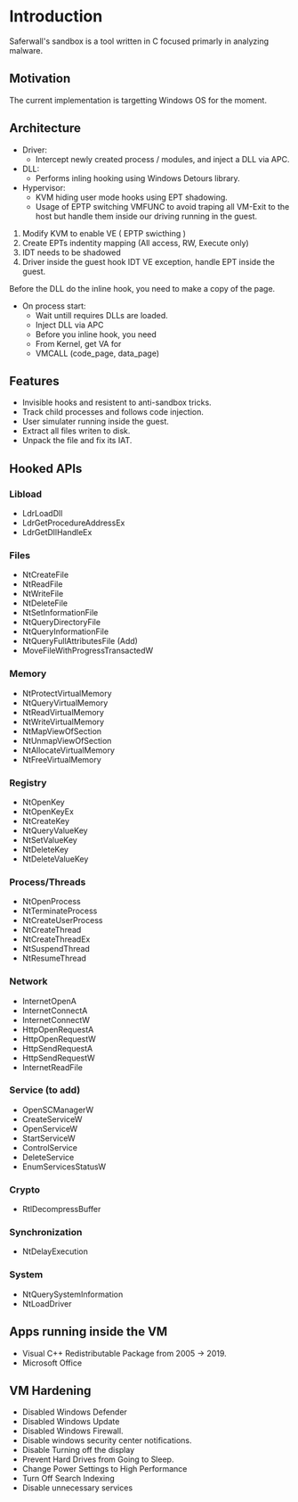 # Introduction

Saferwall's sandbox is a tool written in C focused primarly in analyzing malware.

## Motivation

The current implementation is targetting Windows OS for the moment.

## Architecture

- Driver:
    - Intercept newly created process / modules, and inject a DLL via APC.
- DLL:
    - Performs inling hooking using Windows Detours library.
- Hypervisor:
    - KVM hiding user mode hooks using EPT shadowing.
    - Usage of EPTP switching VMFUNC to avoid traping all VM-Exit to the host but handle them inside our driving running in the guest.

1. Modify KVM to enable VE ( EPTP swicthing )
2. Create EPTs indentity mapping (All access, RW, Execute only)
3. IDT needs to be shadowed
4. Driver inside the guest hook IDT VE exception, handle EPT inside the guest.

Before the DLL do the inline hook, you need to make a copy of the page.

- On process start:
	- Wait untill requires DLLs are loaded.
	- Inject DLL via APC
	- Before you inline hook, you need 
	- From Kernel, get VA for
	- VMCALL (code_page, data_page)


## Features

- Invisible hooks and resistent to anti-sandbox tricks.
- Track child processes and follows code injection.
- User simulater running inside the guest.
- Extract all files writen to disk.
- Unpack the file and fix its IAT.


## Hooked APIs

### Libload

- LdrLoadDll
- LdrGetProcedureAddressEx
- LdrGetDllHandleEx

### Files

- NtCreateFile
- NtReadFile
- NtWriteFile
- NtDeleteFile
- NtSetInformationFile
- NtQueryDirectoryFile
- NtQueryInformationFile
- NtQueryFullAttributesFile (Add)
- MoveFileWithProgressTransactedW

### Memory

- NtProtectVirtualMemory
- NtQueryVirtualMemory
- NtReadVirtualMemory
- NtWriteVirtualMemory
- NtMapViewOfSection
- NtUnmapViewOfSection
- NtAllocateVirtualMemory
- NtFreeVirtualMemory

### Registry

- NtOpenKey
- NtOpenKeyEx
- NtCreateKey
- NtQueryValueKey
- NtSetValueKey
- NtDeleteKey
- NtDeleteValueKey


### Process/Threads

- NtOpenProcess
- NtTerminateProcess
- NtCreateUserProcess
- NtCreateThread
- NtCreateThreadEx
- NtSuspendThread
- NtResumeThread

### Network

- InternetOpenA
- InternetConnectA
- InternetConnectW
- HttpOpenRequestA
- HttpOpenRequestW
- HttpSendRequestA
- HttpSendRequestW
- InternetReadFile

### Service (to add)

- OpenSCManagerW
- CreateServiceW
- OpenServiceW
- StartServiceW
- ControlService
- DeleteService
- EnumServicesStatusW

### Crypto

- RtlDecompressBuffer

### Synchronization

- NtDelayExecution

### System

- NtQuerySystemInformation
- NtLoadDriver


## Apps running inside the VM

- Visual C++ Redistributable Package from 2005 -> 2019.
- Microsoft Office

## VM Hardening

- Disabled Windows Defender
- Disabled Windows Update
- Disabled Windows Firewall.
- Disable windows security center notifications.
- Disable Turning off the display
- Prevent Hard Drives from Going to Sleep.
- Change Power Settings to High Performance
- Turn Off Search Indexing
- Disable unnecessary services